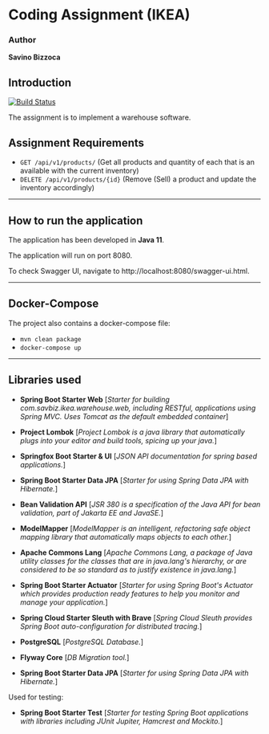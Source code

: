 # Coding Assignment (IKEA)

### Author

**Savino Bizzoca**

## Introduction

[![Build Status](https://travis-ci.com/savbiz/warehouse-api.svg?token=zMwRmhcr5kJ6irypfMjZ&branch=main)](https://travis-ci.com/github/savbiz/warehouse-api)

The assignment is to implement a warehouse software.

## Assignment Requirements

- `GET /api/v1/products/` (Get all products and quantity of each that is an available with the current inventory)
- `DELETE /api/v1/products/{id}` (Remove (Sell) a product and update the inventory accordingly)

***

## How to run the application

The application has been developed in **Java 11**.

The application will run on port 8080.

To check Swagger UI, navigate to http://localhost:8080/swagger-ui.html.

***

## Docker-Compose

The project also contains a docker-compose file:

- `mvn clean package`
- `docker-compose up`

***

## Libraries used

* **Spring Boot Starter Web**
  [_Starter for building com.savbiz.ikea.warehouse.web, including RESTful, applications using Spring MVC. Uses Tomcat as
  the default embedded container_]

* **Project Lombok**
  [_Project Lombok is a java library that automatically plugs into your editor and build tools, spicing up your java._]

* **Springfox Boot Starter & UI**
  [_JSON API documentation for spring based applications._]

* **Spring Boot Starter Data JPA**
  [_Starter for using Spring Data JPA with Hibernate._]

* **Bean Validation API**
  [_JSR 380 is a specification of the Java API for bean validation, part of Jakarta EE and JavaSE._]

* **ModelMapper**
  [_ModelMapper is an intelligent, refactoring safe object mapping library that automatically maps objects to each
  other._]

* **Apache Commons Lang**
  [_Apache Commons Lang, a package of Java utility classes for the classes that are in java.lang's hierarchy, or are
  considered to be so standard as to justify existence in java.lang._]

* **Spring Boot Starter Actuator**
  [_Starter for using Spring Boot's Actuator which provides production ready features to help you monitor and manage
  your application._]

* **Spring Cloud Starter Sleuth with Brave**
  [_Spring Cloud Sleuth provides Spring Boot auto-configuration for distributed tracing._]

* **PostgreSQL**
  [_PostgreSQL Database._]

* **Flyway Core**
  [_DB Migration tool._]

* **Spring Boot Starter Data JPA**
  [_Starter for using Spring Data JPA with Hibernate._]

Used for testing:

* **Spring Boot Starter Test**
  [_Starter for testing Spring Boot applications with libraries including JUnit Jupiter, Hamcrest and Mockito._]
